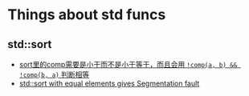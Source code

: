 # Things about std funcs

## std::sort

* [sort里的comp需要是小于而不是小于等于，而且会用 `!comp(a, b) && !comp(b, a)` 判断相等](https://zh.cppreference.com/w/cpp/named_req/Compare)
* [std::sort with equal elements gives Segmentation fault](https://stackoverflow.com/questions/16535882/stdsort-with-equal-elements-gives-segmentation-fault)